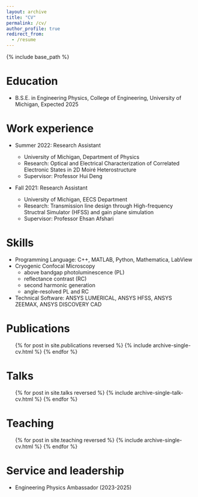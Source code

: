 ```yaml
---
layout: archive
title: "CV"
permalink: /cv/
author_profile: true
redirect_from:
  - /resume
---
```


{% include base_path %}

Education
======
* B.S.E. in Engineering Physics, College of Engineering, University of Michigan, Expected 2025

Work experience
======
* Summer 2022: Research Assistant
  * University of Michigan, Department of Physics
  * Research: Optical and Electrical Characterization of Correlated Electronic States in 2D Moiré Heterostructure
  * Supervisor: Professor Hui Deng

* Fall 2021: Research Assistant
  * University of Michigan, EECS Department
  * Research: Transmission line design through High-frequency Structral Simulator (HFSS) and gain plane simulation
  * Supervisor: Professor Ehsan Afshari
  
Skills
======
* Programming Language: C++, MATLAB, Python, Mathematica, LabView
* Cryogenic Confocal Microscopy
  * above bandgap photoluminescence (PL)  
  * reflectance contrast (RC)
  * second harmonic generation
  * angle-resolved PL and RC
* Technical Software: ANSYS LUMERICAL, ANSYS HFSS, ANSYS ZEEMAX, ANSYS DISCOVERY CAD

Publications
======
  <ul>{% for post in site.publications reversed %}
    {% include archive-single-cv.html %}
  {% endfor %}</ul>
  
Talks
======
  <ul>{% for post in site.talks reversed %}
    {% include archive-single-talk-cv.html  %}
  {% endfor %}</ul>
  
Teaching
======
  <ul>{% for post in site.teaching reversed %}
    {% include archive-single-cv.html %}
  {% endfor %}</ul>
  
Service and leadership
======
* Engineering Physics Ambassador (2023-2025)
